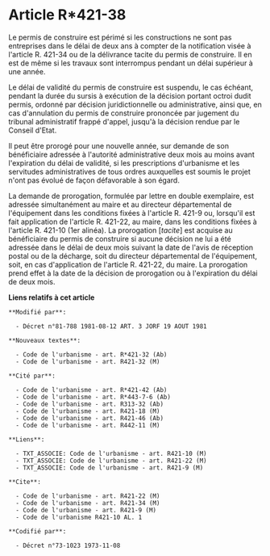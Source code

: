 # Article R*421-38

Le permis de construire est périmé si les constructions ne sont pas entreprises dans le délai de deux ans à compter de la
notification visée à l'article R. 421-34 ou de la délivrance tacite du permis de construire. Il en est de même si les travaux
sont interrompus pendant un délai supérieur à une année.

Le délai de validité du permis de construire est suspendu, le cas échéant, pendant la durée du sursis à exécution de la
décision portant octroi dudit permis, ordonné par décision juridictionnelle ou administrative, ainsi que, en cas d'annulation
du permis de construire prononcée par jugement du tribunal administratif frappé d'appel, jusqu'à la décision rendue par le
Conseil d'Etat.

Il peut être prorogé pour une nouvelle année, sur demande de son bénéficiaire adressée à l'autorité administrative deux mois
au moins avant l'expiration du délai de validité, si les prescriptions d'urbanisme et les servitudes administratives de tous
ordres auxquelles est soumis le projet n'ont pas évolué de façon défavorable à son égard.

La demande de prorogation, formulée par lettre en double exemplaire, est adressée simultanément au maire et au directeur
départemental de l'équipement dans les conditions fixées à l'article R. 421-9 ou, lorsqu'il est fait application de l'article
R. 421-22, au maire, dans les conditions fixées à l'article R. 421-10 (1er alinéa). La prorogation [*tacite*] est acquise au
bénéficiaire du permis de construire si aucune décision ne lui a été adressée dans le délai de deux mois suivant la date de
l'avis de réception postal ou de la décharge, soit du directeur départemental de l'équipement, soit, en cas d'application de
l'article R. 421-22, du maire. La prorogation prend effet à la date de la décision de prorogation ou à l'expiration du délai
de deux mois.

**Liens relatifs à cet article**

	**Modifié par**:

	  - Décret n°81-788 1981-08-12 ART. 3 JORF 19 AOUT 1981

	**Nouveaux textes**:

	  - Code de l'urbanisme - art. R*421-32 (Ab)
	  - Code de l'urbanisme - art. R421-32 (M)

	**Cité par**:

	  - Code de l'urbanisme - art. R*421-42 (Ab)
	  - Code de l'urbanisme - art. R*443-7-6 (Ab)
	  - Code de l'urbanisme - art. R313-32 (Ab)
	  - Code de l'urbanisme - art. R421-18 (M)
	  - Code de l'urbanisme - art. R421-46 (Ab)
	  - Code de l'urbanisme - art. R442-11 (M)

	**Liens**:

	  - TXT_ASSOCIE: Code de l'urbanisme - art. R421-10 (M)
	  - TXT_ASSOCIE: Code de l'urbanisme - art. R421-22 (M)
	  - TXT_ASSOCIE: Code de l'urbanisme - art. R421-9 (M)

	**Cite**:

	  - Code de l'urbanisme - art. R421-22 (M)
	  - Code de l'urbanisme - art. R421-34 (M)
	  - Code de l'urbanisme - art. R421-9 (M)
	  - Code de l'urbanisme R421-10 AL. 1

	**Codifié par**:

	  - Décret n°73-1023 1973-11-08

